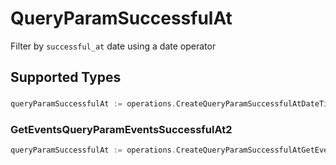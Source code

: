 # QueryParamSuccessfulAt

Filter by `successful_at` date using a date operator


## Supported Types

### 

```go
queryParamSuccessfulAt := operations.CreateQueryParamSuccessfulAtDateTime(time.Time{/* values here */})
```

### GetEventsQueryParamEventsSuccessfulAt2

```go
queryParamSuccessfulAt := operations.CreateQueryParamSuccessfulAtGetEventsQueryParamEventsSuccessfulAt2(operations.GetEventsQueryParamEventsSuccessfulAt2{/* values here */})
```

